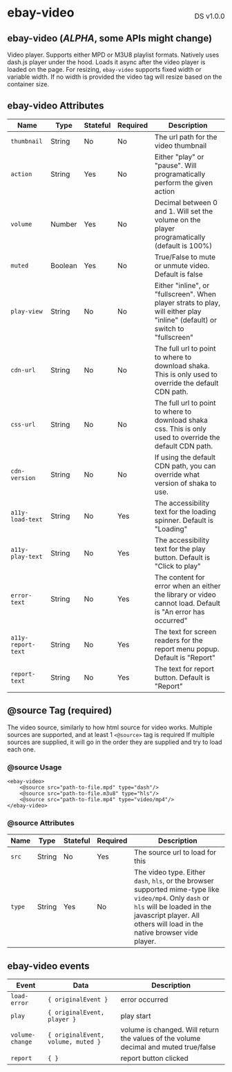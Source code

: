 <h1 style='display: flex; justify-content: space-between; align-items: center;'>
    <span>
        ebay-video
    </span>
    <span style='font-weight: normal; font-size: medium; margin-bottom: -15px;'>
        DS v1.0.0
    </span>
</h1>

## ebay-video (_ALPHA_, some APIs might change)

Video player. Supports either MPD or M3U8 playlist formats.
Natively uses dash.js player under the hood. Loads it async after the video player is loaded on the page.
For resizing, `ebay-video` supports fixed width or variable width. If no width is provided the video tag will resize based on the container size.

## ebay-video Attributes

| Name               | Type    | Stateful | Required | Description                                                                                                                 |
| ------------------ | ------- | -------- | -------- | --------------------------------------------------------------------------------------------------------------------------- |
| `thumbnail`        | String  | No       | No       | The url path for the video thumbnail                                                                                        |
| `action`           | String  | Yes      | No       | Either "play" or "pause". Will programatically perform the given action                                                     |
| `volume`           | Number  | Yes      | No       | Decimal between 0 and 1. Will set the volume on the player programatically (default is 100%)                                |
| `muted`            | Boolean | Yes      | No       | True/False to mute or unmute video. Default is false                                                                        |
| `play-view`        | String  | No       | No       | Either "inline", or "fullscreen". When player strats to play, will either play "inline" (default) or switch to "fullscreen" |
| `cdn-url`          | String  | No       | No       | The full url to point to where to download shaka. This is only used to override the default CDN path.                       |
| `css-url`          | String  | No       | No       | The full url to point to where to download shaka css. This is only used to override the default CDN path.                   |
| `cdn-version`      | String  | No       | No       | If using the default CDN path, you can override what version of shaka to use.                                               |
| `a11y-load-text`   | String  | No       | Yes      | The accessibility text for the loading spinner. Default is "Loading"                                                        |
| `a11y-play-text`   | String  | No       | Yes      | The accessibility text for the play button. Default is "Click to play"                                                      |
| `error-text`       | String  | No       | Yes      | The content for error when an either the library or video cannot load. Default is "An error has occurred"                   |
| `a11y-report-text` | String  | No       | Yes      | The text for screen readers for the report menu popup. Default is "Report"                                                  |
| `report-text`      | String  | No       | Yes      | The text for report button. Default is "Report"                                                                             |

## @source Tag (required)

The video source, similarly to how html source for video works. Multiple sources are supported, and at least 1 `<@source>` tag is required
If multiple sources are supplied, it will go in the order they are supplied and try to load each one.

### @source Usage

```marko
<ebay-video>
    <@source src="path-to-file.mpd" type="dash"/>
    <@source src="path-to-file.m3u8" type="hls"/>
    <@source src="path-to-file.mp4" type="video/mp4"/>
</ebay-video>
```

### @source Attributes

| Name   | Type   | Stateful | Required | Description                                                                                                                                                                                                      |
| ------ | ------ | -------- | -------- | ---------------------------------------------------------------------------------------------------------------------------------------------------------------------------------------------------------------- |
| `src`  | String | No       | Yes      | The source url to load for this                                                                                                                                                                                  |
| `type` | String | Yes      | No       | The video type. Either `dash`, `hls`, or the browser supported mime-type like `video/mp4`. Only `dash` or `hls` will be loaded in the javascript player. All others will load in the native browser vide player. |

## ebay-video events

| Event           | Data                               | Description                                                                          |
| --------------- | ---------------------------------- | ------------------------------------------------------------------------------------ |
| `load-error`    | `{ originalEvent }`                | error occurred                                                                       |
| `play`          | `{ originalEvent, player }`        | play start                                                                           |
| `volume-change` | `{ originalEvent, volume, muted }` | volume is changed. Will return the values of the volume decimal and muted true/false |
| `report`        | `{ }`                              | report button clicked                                                                |
